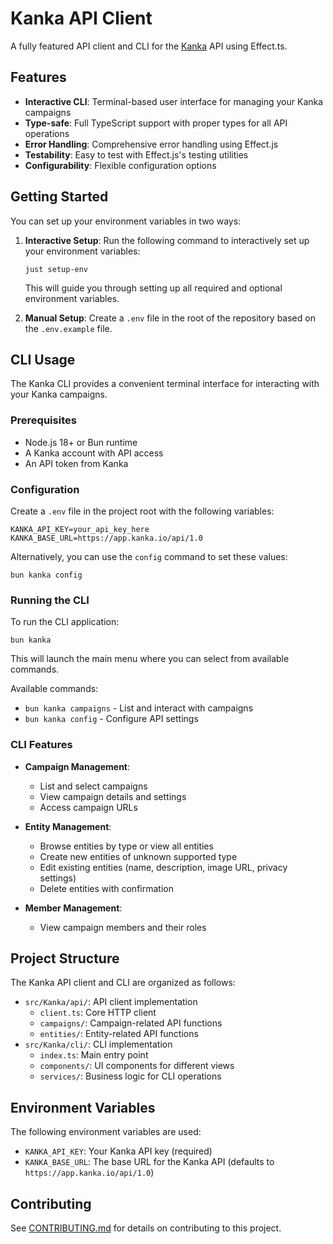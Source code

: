 # Kanka API Client

A fully featured API client and CLI for the [Kanka](https://kanka.io) API using Effect.ts.

## Features

- **Interactive CLI**: Terminal-based user interface for managing your Kanka campaigns
- **Type-safe**: Full TypeScript support with proper types for all API operations
- **Error Handling**: Comprehensive error handling using Effect.js
- **Testability**: Easy to test with Effect.js's testing utilities
- **Configurability**: Flexible configuration options

## Getting Started

You can set up your environment variables in two ways:

1. **Interactive Setup**: Run the following command to interactively set up your environment variables:
   ```
   just setup-env
   ```
   This will guide you through setting up all required and optional environment variables.

2. **Manual Setup**: Create a `.env` file in the root of the repository based on the `.env.example` file.

## CLI Usage

The Kanka CLI provides a convenient terminal interface for interacting with your Kanka campaigns.

### Prerequisites

- Node.js 18+ or Bun runtime
- A Kanka account with API access
- An API token from Kanka

### Configuration

Create a `.env` file in the project root with the following variables:

```
KANKA_API_KEY=your_api_key_here
KANKA_BASE_URL=https://app.kanka.io/api/1.0
```

Alternatively, you can use the `config` command to set these values:

```
bun kanka config
```

### Running the CLI

To run the CLI application:

```
bun kanka
```

This will launch the main menu where you can select from available commands.

Available commands:

- `bun kanka campaigns` - List and interact with campaigns
- `bun kanka config` - Configure API settings

### CLI Features

- **Campaign Management**:
  - List and select campaigns
  - View campaign details and settings
  - Access campaign URLs

- **Entity Management**:
  - Browse entities by type or view all entities
  - Create new entities of unknown supported type
  - Edit existing entities (name, description, image URL, privacy settings)
  - Delete entities with confirmation

- **Member Management**:
  - View campaign members and their roles

## Project Structure

The Kanka API client and CLI are organized as follows:

- `src/Kanka/api/`: API client implementation
  - `client.ts`: Core HTTP client
  - `campaigns/`: Campaign-related API functions
  - `entities/`: Entity-related API functions
- `src/Kanka/cli/`: CLI implementation
  - `index.ts`: Main entry point
  - `components/`: UI components for different views
  - `services/`: Business logic for CLI operations

## Environment Variables

The following environment variables are used:

- `KANKA_API_KEY`: Your Kanka API key (required)
- `KANKA_BASE_URL`: The base URL for the Kanka API (defaults to `https://app.kanka.io/api/1.0`)

## Contributing

See [CONTRIBUTING.md](./CONTRIBUTING.md) for details on contributing to this project.
